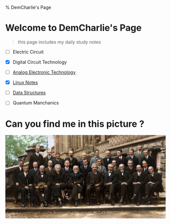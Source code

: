 % DemCharlie's Page

# Welcome to DemCharlie's Page

> this page includes my daily study notes

- [ ] Electric Circuit

- [x] Digital Circuit Technology

- [ ] [Analog Electronic Technology](./AnalogElectronicTechnology.md)

- [x] [Linux Notes](./LinuxNotes.md)

- [ ] [Data Structures](./DataStructures.md)

- [ ] Quantum Manchanics

# Can you find me in this picture ?

![找不到图片](./索维尔会议.jpg)
